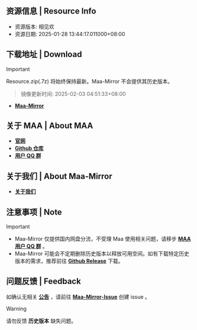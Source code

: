 ## 资源信息 | Resource Info
- 资源版本: 相见欢
- 资源日期: 2025-01-28 13:44:17.011000+08:00

## 下载地址 | Download
>[!IMPORTANT]
> Resource.zip(.7z) 将始终保持最新。Maa-Mirror 不会提供其历史版本。

> 镜像更新时间: 2025-02-03 04:51:33+08:00

- **[Maa-Mirror](https://mmirror.top/download.html)**

## 关于 MAA | About MAA
- **[官网](https://maa.plus)**
- **[Github 仓库](https://github.com/MaaAssistantArknights/MaaAssistantArknights)**
- **[用户 QQ 群](https://ota.maa.plus/MaaAssistantArknights/api/qqgroup)**

## 关于我们 | About Maa-Mirror
- **[关于我们](https://www.mmirror.top/about.html)**

## 注意事项 | Note
> [!IMPORTANT]
> - Maa-Mirror 仅提供国内网盘分流，不受理 Maa 使用相关问题，请移步 **[MAA 用户 QQ 群](https://ota.maa.plus/MaaAssistantArknights/api/qqgroup)** 。
> - Maa-Mirror 可能会不定期删除历史版本以释放可用空间。如有下载特定历史版本的需求，推荐前往 **[Github Release](https://github.com/MaaAssistantArknights/MaaAssistantArknights/releases)** 下载。

## 问题反馈 | Feedback
如确认无相关 **[公告](https://mmirror.top/post/gong-gao.html)** ，请前往 **[Maa-Mirror-Issue](https://github.com/MaaMirror/Maa-Mirror-Issue/issues)** 创建 issue 。
> [!WARNING]
> 请勿反馈 **历史版本** 缺失问题。
